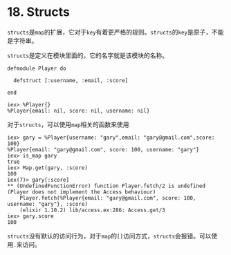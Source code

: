 # 18. Structs

`structs`是`map`的扩展，它对于`key`有着更严格的规则。`structs`的`key`是原子，不能是字符串。

`structs`是定义在模块里面的，它的名字就是该模块的名称。

```
defmodule Player do

  defstruct [:username, :email, :score]

end
```

```
iex> %Player{}
%Player{email: nil, score: nil, username: nil}
```

对于`structs`，可以使用`map`相关的函数来使用

```
iex> gary = %Player{username: "gary",email: "gary@gmail.com",score: 100} 
%Player{email: "gary@gmail.com", score: 100, username: "gary"}
iex> is_map gary
true
iex> Map.get(gary, :score)
100
iex(7)> gary[:score] 
** (UndefinedFunctionError) function Player.fetch/2 is undefined (Player does not implement the Access behaviour)
    Player.fetch(%Player{email: "gary@gmail.com", score: 100, username: "gary"}, :score)
    (elixir 1.10.2) lib/access.ex:286: Access.get/3
iex> gary.score  
100
```

`structs`没有默认的访问行为，对于`map`的`[]`访问方式，`structs`会报错。可以使用`.`来访问。